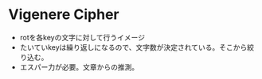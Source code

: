 # Vigenere Cipher
- rotを各keyの文字に対して行うイメージ
- たいていkeyは繰り返しになるので、文字数が決定されている。そこから絞り込む。
- エスパー力が必要。文章からの推測。